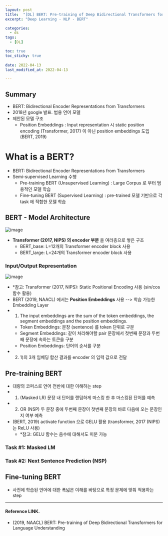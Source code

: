 ```yaml
---
layout: post
title:  "[DL] BERT: Pre-training of Deep Bidirectional Transformers for Language Understanding (NAACL, 2019)"
excerpt: "Deep Learning - NLP - BERT"

categories:
  - ds
tags:
  - [DL] 

toc: true
toc_sticky: true
 
date: 2022-04-13
last_modified_at: 2022-04-13

---
```


## Summary
* BERT: Bidirectional Encoder Representations from Transformers
* 2018년 google 발표. 범용 언어 모델
* 제안된 모델 구조
    * Position Embeddings : Input representation 시 static position encoding (Transformer, 2017) 이 아닌 position embeddings 도입 (BERT, 2019)


# What is a BERT?
* BERT: Bidirectional Encoder Representations from Transformers
* Semi-supervised Learning 수행
   * Pre-training BERT (Unsupervised Learning) : Large Corpus 로 부터 범용적인 모델 학습
   * Fine-tuning BERT (Supervised Learning) : pre-trained 모델 기반으로 각 task 에 적합한 모델 학습

## BERT - Model Architecture
![image](https://user-images.githubusercontent.com/98376833/163120526-c835632d-c707-4e35-aa8c-23162daf4967.png)

* **Transformer (2017, NIPS) 의 encoder 부분** 을 여러층으로 쌓은 구조
    * BERT_base: L=12개의 Transformer encoder block 사용 
    * BERT_large: L=24개의 Transformer encoder block 사용 

### Input/Output Representation
![image](https://user-images.githubusercontent.com/98376833/163121973-856f6aa8-15e7-45af-bd6c-c2ce96f6103d.png)

* *참고: Transformer (2017, NIPS): Static Positional Encoding 사용 (sin/cos 함수 활용)
* BERT (2019, NAACL) 에서는 **Position Embeddings** 사용 --> 학습 가능한 Embedding Layer 
* 1) The input embeddings are the sum of the token embeddings, the segment embeddings and the position embeddings.
   * Token Embeddings: 문장 (sentence) 를 token 단위로 구분
   * Segment Embeddings: 같이 처리해야할 pair 문장에서 첫번째 문장과 두번째 문장에 속하는 토큰을 구분
   * Position Embeddings: 단어의 순서를 구분
* 2) 1)의 3개 임베딩 합산 결과를 encoder 의 입력 값으로 전달


## Pre-training BERT
* 대량의 코퍼스로 언어 전반에 대한 이해하는 step
* 1) (Masked LR) 문장 내 단어를 랜덤하게 마스킹 한 후 마스킹된 단어를 예측 
* 2) OR (NSP) 두 문장 중에 두번째 문장이 첫번째 문장의 바로 다음에 오는 문장인지 여부 예측
* (BERT, 2019) activate function 으로 GELU 활용 (transformer, 2017 (NIPS) 는 ReLU 사용)
    * *참고: GELU 함수는 음수에 대해서도 미분 가능

### Task #1: Masked LM

### Task #2: Next Sentence Prediction (NSP)
 
## Fine-tuning BERT
* 사전에 학습된 언어에 대한 폭넓은 이해를 바탕으로 특정 문제에 맞춰 적용하는 step




---

#### Reference LINK.
* (2019, NAACL) BERT: Pre-training of Deep Bidirectional Transformers for Language Understanding 
